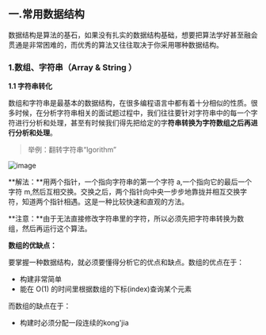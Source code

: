 ## 一.常用数据结构

数据结构是算法的基石，如果没有扎实的数据结构基础，想要把算法学好甚至融会贯通是非常困难的，而优秀的算法又往往取决于你采用哪种数据结构。

### 1.数组、字符串（Array & String ）

**1.1 字符串转化**

数组和字符串是最基本的数据结构，在很多编程语言中都有着十分相似的性质。很多时候，在分析字符串相关的面试题过程中，我们往往要针对字符串中的每一个字符进行分析和处理，甚至有时候我们得先把给定的字**符串转换为字符数组之后再进行分析和处理**。

>举例：翻转字符串“lgorithm”

![image](https://dyzzz.oss-cn-beijing.aliyuncs.com/img/data01.gif)

**解法：**用两个指针，一个指向字符串的第一个字符 a,一个指向它的最后一个字符 m,然后互相交换。交换之后，两个指针向中央一步步地靠拢并相互交换字符，知道两个指针相遇。这是一种比较快速和直观的方法。

**注意：**由于无法直接修改字符串里的字符，所以必须先把字符串转换为数组，然后再运行这个算法。

**数组的优缺点：**

要掌握一种数据结构，就必须要懂得分析它的优点和缺点。数组的优点在于：
- 构建非常简单
- 能在 O(1) 的时间里根据数组的下标(index)查询某个元素

而数组的缺点在于：
- 构建时必须分配一段连续的kong'jia
